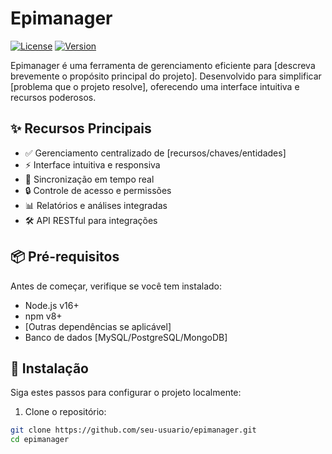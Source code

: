 # Epimanager

[![License](https://img.shields.io/badge/license-MIT-blue.svg)](LICENSE)
[![Version](https://img.shields.io/badge/version-1.0.0-green.svg)]()

Epimanager é uma ferramenta de gerenciamento eficiente para [descreva brevemente o propósito principal do projeto]. Desenvolvido para simplificar [problema que o projeto resolve], oferecendo uma interface intuitiva e recursos poderosos.

## ✨ Recursos Principais

- ✅ Gerenciamento centralizado de [recursos/chaves/entidades]
- ⚡ Interface intuitiva e responsiva
- 🔄 Sincronização em tempo real
- 🔒 Controle de acesso e permissões
- 📊 Relatórios e análises integradas
- 🛠 API RESTful para integrações

## 📦 Pré-requisitos

Antes de começar, verifique se você tem instalado:

- Node.js v16+
- npm v8+
- [Outras dependências se aplicável]
- Banco de dados [MySQL/PostgreSQL/MongoDB]

## 🚀 Instalação

Siga estes passos para configurar o projeto localmente:

1. Clone o repositório:
```bash
git clone https://github.com/seu-usuario/epimanager.git
cd epimanager
